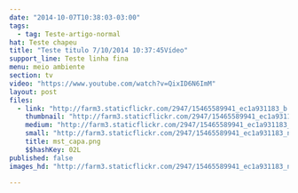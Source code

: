 ```yaml
---
date: "2014-10-07T10:38:03-03:00"
tags:
  - tag: Teste-artigo-normal
hat: Teste chapeu
title: "Teste titulo 7/10/2014 10:37:45Vídeo"
support_line: Teste linha fina
menu: meio ambiente
section: tv
video: "https://www.youtube.com/watch?v=QixID6N6ImM"
layout: post
files:
  - link: "http://farm3.staticflickr.com/2947/15465589941_ec1a931183_b.jpg"
    thumbnail: "http://farm3.staticflickr.com/2947/15465589941_ec1a931183_t.jpg"
    medium: "http://farm3.staticflickr.com/2947/15465589941_ec1a931183_z.jpg"
    small: "http://farm3.staticflickr.com/2947/15465589941_ec1a931183_n.jpg"
    title: mst_capa.png
    $$hashKey: 02L
published: false
images_hd: "http://farm3.staticflickr.com/2947/15465589941_ec1a931183_n.jpg"

---
```

